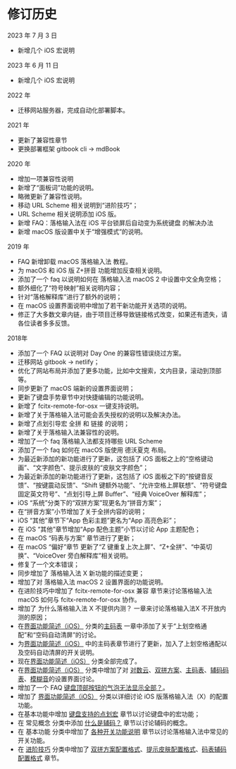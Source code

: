 # 修订历史

2023 年 7 月 3 日

* 新增几个 iOS 宏说明

2023 年 6 月 11 日

* 新增几个 iOS 宏说明

2022 年

* 迁移网站服务器，完成自动化部署脚本。

2021 年

* 更新了兼容性章节
* 更换部署框架 gitbook cli → mdBook

2020 年

* 增加一项兼容性说明
* 新增了“面板词”功能的说明。
* 略微更新了兼容性说明。
* 移动 URL Scheme 相关说明到“进阶技巧”；
* URL Scheme 相关说明添加 iOS 版。
* 新增 FAQ：落格输入法在 iOS 平台锁屏后自动变为系统键盘 的解决办法
* 新增 macOS 版设置中关于“增强模式”的说明。

2019 年

* FAQ 新增卸载 macOS 落格输入法 教程。
* 为 macOS 和 iOS 版 Z+拼音 功能增加反查相关说明。
* 添加了一个 faq 以说明如何在 落格输入法 macOS 2 中设置中文全角空格；
* 额外细化了“符号映射”相关说明内容；
* 针对“落格解释库”进行了额外的说明；
* 在 macOS 设置界面说明中增加了若干新功能开关选项的说明。
* 修正了大多数文章内链，由于项目迁移导致链接格式改变，如果还有遗失，请各位读者多多反馈。

2018年

* 添加了一个 FAQ 以说明对 Day One 的兼容性错误绕过方案。
* 迁移网站 gitbook → netlify；
* 优化了网站布局并添加了更多功能，比如中文搜索，文内目录，滚动到顶部等。
* 同步更新了 macOS 端新的设置界面说明；
* 更新了键盘手势章节中对快捷编辑的功能说明。
* 新增了 fcitx-remote-for-osx 一键支持说明。
* 新增了关于落格输入法可能会丢失授权的说明以及解决办法。
* 新增了点划引导宏 全拼 和 链接 的说明；
* 新增了关于落格输入法兼容性的说明。
* 增加了一个 faq 落格输入法都支持哪些 URL Scheme
* 添加了一个 faq 如何在 macOS 版使用 德沃夏克 布局。
* 为最近新添加的新功能进行了更新，这包括了 iOS 面板之上的“空格键动画”、“文字颜色”、提示皮肤的“皮肤文字颜色”；
* 为最近新添加的新功能进行了更新，这包括了 iOS 面板之下的“按键音反馈”、“按键震动反馈”、“Shift 键额外功能”、“允许空格上屏联想”、“符号键盘固定英文符号”、“点划引导上屏 Buffer”、“经典 VoiceOver 解释库”；
* iOS “系统”分类下的“双拼方案”现更名为“拼音方案”；
* 在“拼音方案”小节增加了关于全拼内容的说明；
* iOS “其他”章节下“App 色彩主题”更名为“App 高亮色彩”；
* 在 iOS “其他”章节增加“App 配色主题”小节以讨论 App 主题配色；
* 在 macOS “码表与方案” 章节进行了更新；
* 在 macOS “偏好”章节 更新了“Z 键重复上次上屏”、“Z+全拼”、“中英切换”、“VoiceOver 旁白解释库”相关说明。
* 修复了一个文本错误；
* 同步增加了 落格输入法 X 新功能的描述变更；
* 增加了对 落格输入法 macOS 2 设置界面的功能说明。
* 在进阶技巧中增加了 fcitx-remote-for-osx 兼容 章节来讨论落格输入法 macOS 如何与 fcitx-remote-for-osx 协作。
* 增加了 为什么落格输入法 X 不提供内测？ 一章来讨论落格输入法X 不开放内测的原因；
* 在[界面功能简述（iOS）](https://docs.logcg.com/jie-mian-gong-neng-jian-shu-ios) 分类的[主码表](https://docs.logcg.com/jie-mian-gong-neng-jian-shu-ios/xi-tong/maincodetable) 一章中添加了关于“上划空格通配”和“空码自动清屏”的讨论。
* 为[界面功能简述（iOS）](https://docs.logcg.com/jie-mian-gong-neng-jian-shu-ios) 中的主码表章节进行了更新，加入了上划空格通配以及空码自动清屏的开关说明。
* 现在[界面功能简述（iOS）](https://docs.logcg.com/jie-mian-gong-neng-jian-shu-ios) 分类全部完成了。
* 在[界面功能简述（iOS）](https://docs.logcg.com/jie-mian-gong-neng-jian-shu-ios) 分类中增加了对 [对数云](https://docs.logcg.com/jie-mian-gong-neng-jian-shu-ios/lgcloud)、[双拼方案](https://docs.logcg.com/jie-mian-gong-neng-jian-shu-ios/xi-tong/sp)、[主码表](https://docs.logcg.com/jie-mian-gong-neng-jian-shu-ios/xi-tong/maincodetable)、[辅码码表](https://docs.logcg.com/jie-mian-gong-neng-jian-shu-ios/xi-tong/assist)、[模糊音](https://docs.logcg.com/jie-mian-gong-neng-jian-shu-ios/xi-tong/fuzzy)的设置界面讨论。
* 增加了一个 FAQ [键盘顶部按钮的气泡无法显示全部？](https://docs.logcg.com/chang-jian-wen-ti/popup)。
* 增加了 [界面功能简述（iOS）](https://docs.logcg.com/jie-mian-gong-neng-jian-shu-ios) 分类以详细讨论 iOS 版落格输入法（X）的配置功能。
* 在基本功能中增加 [键盘支持的点划宏](https://docs.logcg.com/ji-ben-gong-neng/jian-pan-zhi-chi-de-dian-hua-hong) 章节以讨论键盘中的宏功能；
* 在 常见概念 分类中添加 [什么是辅码？](https://docs.logcg.com/chang-jian-gai-nian/shi-mo-shi-fu-ma) 章节以讨论辅码的概念。
* 在 基本功能 分类中增加了 [各种开关功能说明](https://docs.logcg.com/ji-ben-gong-neng/ge-zhong-kai-guan-gong-neng-shuo-ming) 章节以讨论落格输入法中常见的开关功能。
* 在 [进阶技巧](https://docs.logcg.com/advanced) 分类中增加了 [双拼方案配置格式](https://docs.logcg.com/advanced/shuang-pin-fang-an-pei-zhi-ge-shi)、[提示皮肤配置格式](https://docs.logcg.com/advanced/ti-shi-pi-fu-pei-zhi-ge-shi)、[码表辅码配置格式](https://docs.logcg.com/advanced/ma-biao-fu-ma-pei-zhi-ge-shi) 章节。

